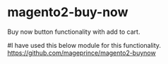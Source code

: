 # magento2-buy-now
Buy now button functionality with add to cart.

#I have used this below module for this functionality.
https://github.com/mageprince/magento2-buynow
